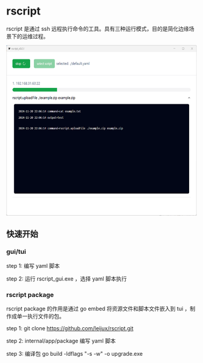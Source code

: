 # rscript

rscript 是通过 ssh 远程执行命令的工具。具有三种运行模式，目的是简化边缘场景下的运维过程。

<img alt="gui" height="450" width="550" src=".\example\gui_2.png"/>

## 快速开始

### gui/tui

step 1: 编写 yaml 脚本

step 2: 运行 rscript_gui.exe ，选择 yaml 脚本执行

### rscript package

rscript package 的作用是通过 go embed 将资源文件和脚本文件嵌入到 tui ，制作成单一执行文件的包。

step 1: git clone https://github.com/leijux/rscript.git

step 2: internal/app/package 编写 yaml 脚本

step 3: 编译包 go build -ldflags "-s -w" -o upgrade.exe
